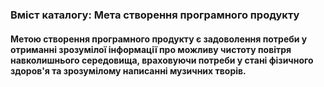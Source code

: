 ### Вміст каталогу: Мета створення програмного продукту

#### Метою створення програмного продукту є задоволення потреби у отриманні зрозумілої інформації про можливу чистоту повітря навколишнього середовища, враховуючи потреби у стані фізичного здоров'я та зрозумілому написанні музичних творів. 
